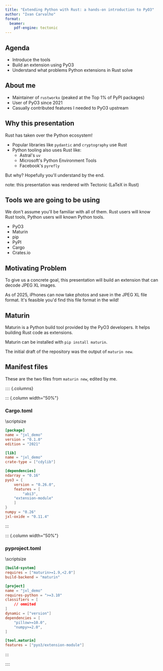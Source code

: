 ```yaml
---
title: "Extending Python with Rust: a hands-on introduction to PyO3"
author: "Ivan Carvalho"
format:
  beamer:
    pdf-engine: tectonic
---
```


## Agenda

- Introduce  the tools
- Build an extension using PyO3
- Understand what problems Python extensions in Rust solve

## About me

- Maintainer of `rustworkx` (peaked at the Top 1% of PyPI packages)
- User of PyO3 since 2021
- Casually contributed features I needed to PyO3 upstream

## Why this presentation

Rust has taken over the Python ecosystem!

- Popular libraries like `pydantic` and `cryptography` use Rust
- Python tooling also uses Rust like:
    - Astral's `uv`
    - Microsoft's Python Environment Tools
    - Facebook's `pyrefly`

But why? Hopefully you'll understand by the end.

note: this presentation was rendered with Tectonic (LaTeX in Rust)

## Tools we are going to be using

We don't assume you'll be familiar with all of them. Rust users will know Rust tools,
Python users will known Python tools. 

- PyO3
- Maturin
- pip
- PyPI
- Cargo
- Crates.io


## Motivating Problem

To give us a concrete goal, this presentation will build an extension that can decode
JPEG XL images.

As of 2025, iPhones can now take photos and save in the JPEG XL file format. It's feasible you'd find this file format in the wild!

## Maturin

Maturin is a Python build tool provided by the PyO3 developers. It helps building Rust code as extensions.

Maturin can be installed with `pip install maturin`.

The initial draft of the repository was the output of `maturin new`.

## Manifest files

These are the two files from `maturin new`, edited by me.

:::: {.columns}

::: {.column width="50%"}
### Cargo.toml

\scriptsize
```toml
[package]
name = "jxl_demo"
version = "0.1.0"
edition = "2021"

[lib]
name = "jxl_demo"
crate-type = ["cdylib"]

[dependencies]
ndarray = "0.16"
pyo3 = {
    version = "0.26.0", 
    features = [
        "abi3",
    "extension-module"
    ]
}
numpy = "0.26"
jxl-oxide = "0.11.4"
```
:::

::: {.column width="50%"}
### pyproject.toml

\scriptsize
```toml
[build-system]
requires = ["maturin>=1.9,<2.0"]
build-backend = "maturin"

[project]
name = "jxl_demo"
requires-python = ">=3.10"
classifiers = [
    // ommited
]
dynamic = ["version"]
dependencies = [
    "pillow>=10.0",
    "numpy>=2.0",
]

[tool.maturin]
features = ["pyo3/extension-module"]

```
:::

::::